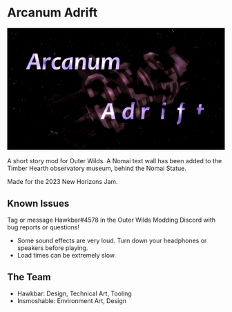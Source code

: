 # Arcanum Adrift

![A screenshot with text overlaid that says "Arcanum Adrift"](logo.jpg)

A short story mod for Outer Wilds. A Nomai text wall has been added to the Timber Hearth observatory museum, behind the Nomai Statue.

Made for the 2023 New Horizons Jam.

## Known Issues

Tag or message Hawkbar#4578 in the Outer Wilds Modding Discord with bug reports or questions!

- Some sound effects are very loud. Turn down your headphones or speakers before playing.
- Load times can be extremely slow.

## The Team

- Hawkbar: Design, Technical Art, Tooling
- Insmoshable: Environment Art, Design